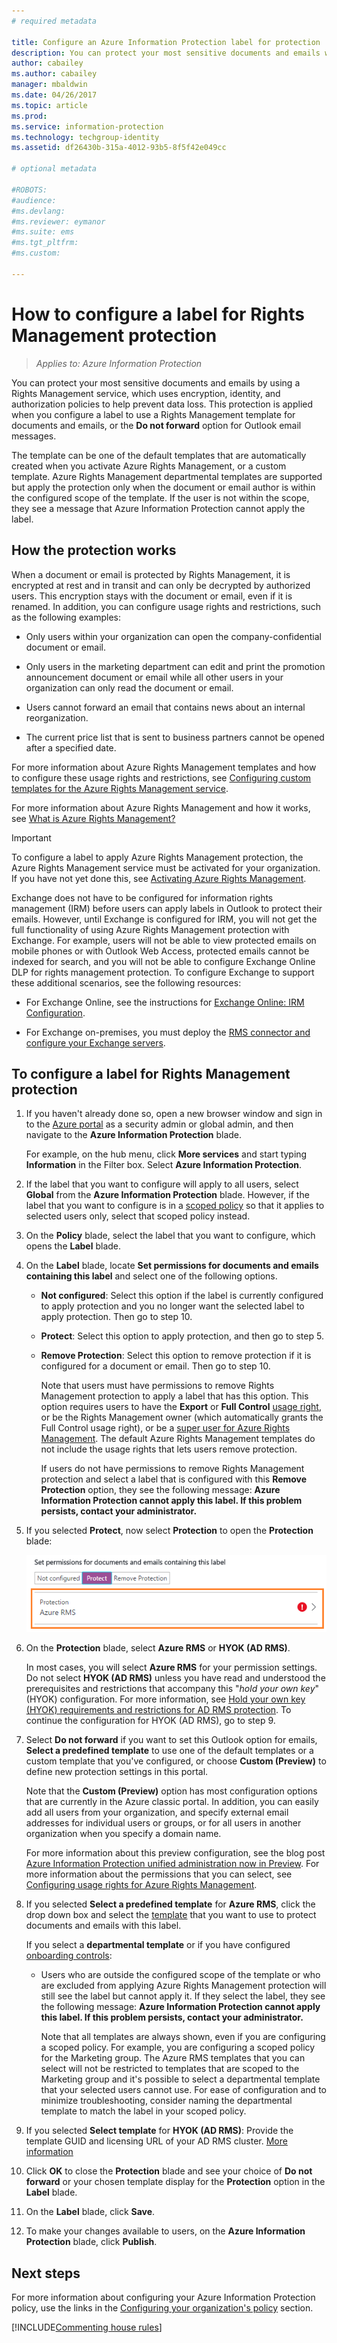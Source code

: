 ```yaml
---
# required metadata

title: Configure an Azure Information Protection label for protection
description: You can protect your most sensitive documents and emails when you configure a label to use Rights Management protection. 
author: cabailey
ms.author: cabailey
manager: mbaldwin
ms.date: 04/26/2017
ms.topic: article
ms.prod:
ms.service: information-protection
ms.technology: techgroup-identity
ms.assetid: df26430b-315a-4012-93b5-8f5f42e049cc

# optional metadata

#ROBOTS:
#audience:
#ms.devlang:
#ms.reviewer: eymanor
#ms.suite: ems
#ms.tgt_pltfrm:
#ms.custom:

---
```


# How to configure a label for Rights Management protection

>*Applies to: Azure Information Protection*

You can protect your most sensitive documents and emails by using a Rights Management service, which uses encryption, identity, and authorization policies to help prevent data loss. This protection is applied when you configure a label to use a Rights Management template for documents and emails, or the **Do not forward** option for Outlook email messages. 

The template can be one of the default templates that are automatically created when you activate Azure Rights Management, or a custom template. Azure Rights Management departmental templates are supported but apply the protection only when the document or email author is within the configured scope of the template. If the user is not within the scope, they see a message that Azure Information Protection cannot apply the label.

## How the protection works

When a document or email is protected by Rights Management, it is encrypted at rest and in transit and can only be decrypted by authorized users. This encryption stays with the document or email, even if it is renamed. In addition, you can configure usage rights and restrictions, such as the following examples:

- Only users within your organization can open the company-confidential document or email.

- Only users in the marketing department can edit and print the promotion announcement document or email while all other users in your organization can only read the document or email.

- Users cannot forward an email that contains news about an internal reorganization.

- The current price list that is sent to business partners cannot be opened after a specified date.

For more information about Azure Rights Management templates and how to configure these usage rights and restrictions, see [Configuring custom templates for the Azure Rights Management service](../deploy-use/configure-custom-templates.md).

For more information about Azure Rights Management and how it works, see [What is Azure Rights Management?](../understand-explore/what-is-azure-rms.md)

> [!IMPORTANT]
> To configure a label to apply Azure Rights Management protection, the Azure Rights Management service must be activated for your organization. If you have not yet done this, see [Activating Azure Rights Management](../deploy-use/activate-service.md).

Exchange does not have to be configured for information rights management (IRM) before users can apply labels in Outlook to protect their emails. However, until Exchange is configured for IRM, you will not get the full functionality of using Azure Rights Management protection with Exchange. For example, users will not be able to view protected emails on mobile phones or with Outlook Web Access, protected emails cannot be indexed for search, and you will not be able to configure Exchange Online DLP for rights management protection. To configure Exchange to support these additional scenarios, see the following resources:

- For Exchange Online, see the instructions for [Exchange Online: IRM Configuration](../deploy-use/configure-office365.md#exchange-online-irm-configuration).

- For Exchange on-premises, you must deploy the [RMS connector and configure your Exchange servers](../deploy-use/deploy-rms-connector.md). 


## To configure a label for Rights Management protection

1. If you haven't already done so, open a new browser window and sign in to the [Azure portal](https://portal.azure.com) as a security admin or global admin, and then navigate to the **Azure Information Protection** blade. 

    For example, on the hub menu, click **More services** and start typing **Information** in the Filter box. Select **Azure Information Protection**.

2. If the label that you want to configure will apply to all users, select **Global** from the **Azure Information Protection** blade. However, if the label that you want to configure is in a [scoped policy](configure-policy-scope.md) so that it applies to selected users only, select that scoped policy instead.

3. On the **Policy** blade, select the label that you want to configure, which opens the **Label** blade. 

4. On the **Label** blade, locate **Set permissions for documents and emails containing this label** and select one of the following options.
    
    - **Not configured**: Select this option if the label is currently configured to apply protection and you no longer want the selected label to apply protection. Then go to step 10.
    
    - **Protect**: Select this option to apply protection, and then go to step 5.
    
    - **Remove Protection**: Select this option to remove protection if it is configured for a document or email. Then go to step 10.
        
        Note that users must have permissions to remove Rights Management protection to apply a label that has this option. This option requires users to have the **Export** or **Full Control** [usage right](../deploy-use/configure-usage-rights.md), or be the Rights Management owner (which automatically grants the Full Control usage right), or be a [super user for Azure Rights Management](../deploy-use/configure-super-users.md). The default Azure Rights Management templates do not include the usage rights that lets users remove protection. 
        
        If users do not have permissions to remove Rights Management protection and select a label that is configured with this **Remove Protection** option, they see the following message: **Azure Information Protection cannot apply this label. If this problem persists, contact your administrator.**

5. If you selected **Protect**, now select **Protection** to open the **Protection** blade:
    
    ![Configure protection for an Azure Information Protection label](../media/info-protect-protection-bar.png)

6. On the **Protection** blade, select **Azure RMS** or **HYOK (AD RMS)**. 
    
    In most cases, you will select **Azure RMS** for your permission settings. Do not select **HYOK (AD RMS)** unless you have read and understood the prerequisites and restrictions that accompany this "*hold your own key*" (HYOK) configuration. For more information, see [Hold your own key (HYOK) requirements and restrictions for AD RMS protection](configure-adrms-restrictions.md). To continue the configuration for HYOK (AD RMS), go to step 9.
    
7. Select **Do not forward** if you want to set this Outlook option for emails, **Select a predefined template** to use one of the default templates or a custom template that you've configured, or choose **Custom (Preview)** to define new protection settings in this portal. 
    
    Note that the **Custom (Preview)** option has most configuration options that are currently in the Azure classic portal. In addition, you can easily add all users from your organization, and specify external email addresses for individual users or groups, or for all users in another organization when you specify a domain name. 
    
    For more information about this preview configuration, see the blog post [Azure Information Protection unified administration now in Preview](https://blogs.technet.microsoft.com/enterprisemobility/?product=azure-information-protection). For more information about the permissions that you can select, see [Configuring usage rights for Azure Rights Management](configure-usage-rights.md).
    
8. If you selected **Select a predefined template** for **Azure RMS**, click the drop down box and select the [template](../deploy-use/configure-custom-templates.md) that you want to use to protect documents and emails with this label.
    
    If you select a **departmental template** or if you have configured [onboarding controls](../deploy-use/activate-service.md#configuring-onboarding-controls-for-a-phased-deployment):
    
    - Users who are outside the configured scope of the template or who are excluded from applying Azure Rights Management protection will still see the label but cannot apply it. If they select the label, they see the following message: **Azure Information Protection cannot apply this label. If this problem persists, contact your administrator.**
    
        Note that all templates are always shown, even if you are configuring a scoped policy. For example, you are configuring a scoped policy for the Marketing group. The Azure RMS templates that you can select will not be restricted to templates that are scoped to the Marketing group and it's possible to select a departmental template that your selected users cannot use. For ease of configuration and to minimize troubleshooting, consider naming the departmental template to match the label in your scoped policy. 
            
9. If you selected **Select template** for **HYOK (AD RMS)**: Provide the template GUID and licensing URL of your AD RMS cluster. [More information](configure-adrms-restrictions.md#locating-the-information-to-specify-ad-rms-protection-with-an-azure-information-protection-label)

10. Click **OK** to close the **Protection** blade and see your choice of **Do not forward** or your chosen template display for the **Protection** option in the **Label** blade.

10. On the **Label** blade, click **Save**.

11. To make your changes available to users, on the **Azure Information Protection** blade, click **Publish**.

## Next steps

For more information about configuring your Azure Information Protection policy, use the links in the [Configuring your organization's policy](configure-policy.md#configuring-your-organizations-policy) section.  

[!INCLUDE[Commenting house rules](../includes/houserules.md)]